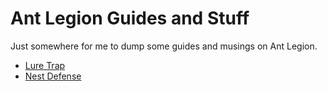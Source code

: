 # Ant Legion Guides and Stuff

Just somewhere for me to dump some guides and musings on Ant Legion.

* [Lure Trap](guides/lure-trap.md)
* [Nest Defense](guides/nest-defense.md)

